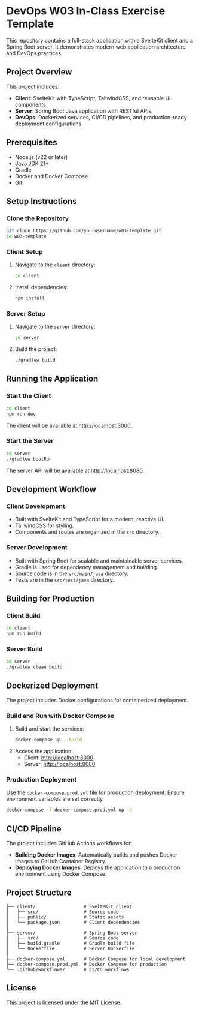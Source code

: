 # DevOps W03 In-Class Exercise Template

This repository contains a full-stack application with a SvelteKit client and a Spring Boot server. It demonstrates modern web application architecture and DevOps practices.

## Project Overview

This project includes:
- **Client**: SvelteKit with TypeScript, TailwindCSS, and reusable UI components.
- **Server**: Spring Boot Java application with RESTful APIs.
- **DevOps**: Dockerized services, CI/CD pipelines, and production-ready deployment configurations.

## Prerequisites

- Node.js (v22 or later)
- Java JDK 21+
- Gradle
- Docker and Docker Compose
- Git

## Setup Instructions

### Clone the Repository

```bash
git clone https://github.com/yourusername/w03-template.git
cd w03-template
```

### Client Setup

1. Navigate to the `client` directory:
   ```bash
   cd client
   ```
2. Install dependencies:
   ```bash
   npm install
   ```

### Server Setup

1. Navigate to the `server` directory:
   ```bash
   cd server
   ```
2. Build the project:
   ```bash
   ./gradlew build
   ```

## Running the Application

### Start the Client

```bash
cd client
npm run dev
```
The client will be available at [http://localhost:3000](http://localhost:3000).

### Start the Server

```bash
cd server
./gradlew bootRun
```
The server API will be available at [http://localhost:8080](http://localhost:8080).

## Development Workflow

### Client Development

- Built with SvelteKit and TypeScript for a modern, reactive UI.
- TailwindCSS for styling.
- Components and routes are organized in the `src` directory.

### Server Development

- Built with Spring Boot for scalable and maintainable server services.
- Gradle is used for dependency management and building.
- Source code is in the `src/main/java` directory.
- Tests are in the `src/test/java` directory.

## Building for Production

### Client Build

```bash
cd client
npm run build
```

### Server Build

```bash
cd server
./gradlew clean build
```

## Dockerized Deployment

The project includes Docker configurations for containerized deployment.

### Build and Run with Docker Compose

1. Build and start the services:
   ```bash
   docker-compose up --build
   ```
2. Access the application:
   - Client: [http://localhost:3000](http://localhost:3000)
   - Server: [http://localhost:8080](http://localhost:8080)

### Production Deployment

Use the `docker-compose.prod.yml` file for production deployment. Ensure environment variables are set correctly.

```bash
docker-compose -f docker-compose.prod.yml up -d
```

## CI/CD Pipeline

The project includes GitHub Actions workflows for:
- **Building Docker Images**: Automatically builds and pushes Docker images to GitHub Container Registry.
- **Deploying Docker Images**: Deploys the application to a production environment using Docker Compose.

## Project Structure

```
├── client/                  # SvelteKit client
│   ├── src/                 # Source code
│   ├── public/              # Static assets
│   └── package.json         # Client dependencies
│
├── server/                  # Spring Boot server
│   ├── src/                 # Source code
│   ├── build.gradle         # Gradle build file
│   └── Dockerfile           # Server Dockerfile
│
├── docker-compose.yml       # Docker Compose for local development
├── docker-compose.prod.yml  # Docker Compose for production
└── .github/workflows/       # CI/CD workflows
```

## License

This project is licensed under the MIT License.